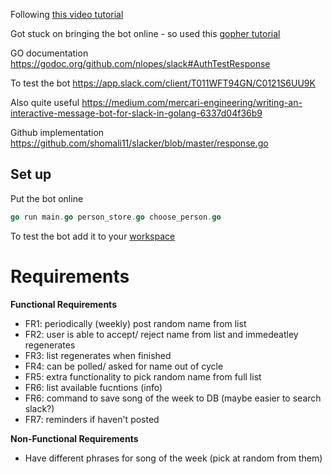 Following [this video tutorial](https://www.youtube.com/watch?v=zkB_c3cgtd0&t=1186s)

Got stuck on bringing the bot online - so used this [gopher tutorial](https://blog.gopheracademy.com/advent-2017/go-slackbot/)

GO documentation https://godoc.org/github.com/nlopes/slack#AuthTestResponse

To test the bot https://app.slack.com/client/T011WFT94GN/C0121S6UU9K 

Also quite useful https://medium.com/mercari-engineering/writing-an-interactive-message-bot-for-slack-in-golang-6337d04f36b9

Github implementation https://github.com/shomali11/slacker/blob/master/response.go


## Set up

Put the bot online 

```go
go run main.go person_store.go choose_person.go 
```

To test the bot add it to your [workspace](https://app.slack.com/client/T011WFT94GN/C0121S6UU9K)

# Requirements
**Functional Requirements**
- FR1: periodically (weekly) post random name from list
- FR2: user is able to accept/ reject name from list and immedeatley regenerates
- FR3: list regenerates when finished 
- FR4: can be polled/ asked for name out of cycle
- FR5: extra functionality to pick random name from full list
- FR6: list available fucntions (info)
- FR6: command to save song of the week to DB (maybe easier to search slack?)
- FR7: reminders if haven't posted

**Non-Functional Requirements**
- Have different phrases for song of the week (pick at random from them)